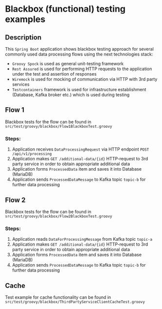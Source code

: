 # Blackbox (functional) testing examples


## Description

This ```Spring Boot``` application shows blackbox testing approach for several commonly used data processing flows using the next technologies stack:
- ```Groovy Spock``` is used as general unit-testing framework
- ```Rest Assured``` is used for performing HTTP requests to the application under the test and assertion of responses
- ```Wiremock``` is used for mocking of communication via HTTP with 3rd party services
- ```Testcontainers``` framework is used for infrastructure establishment (Database, Kafka broker etc.) which is used during testing



## Flow 1

Blackbox tests for the flow can be found in ```src/test/groovy/blackbox/Flow1BlackboxTest.groovy```

### Steps:
1. Application receives ```DataProcessingRequest``` via HTTP endpoint ```POST /api/v1/processing```
2. Application makes ```GET /additional-data/{id}``` HTTP-request to 3rd party service in order to obtain appropriate additional data
3. Application forms ```ProcessedData``` item and saves it into Database (MariaDB)
4. Application sends ```ProcessedDataMessage``` to Kafka topic ```topic-b``` for further data processing



## Flow 2

Blackbox tests for the flow can be found in ```src/test/groovy/blackbox/Flow2BlackboxTest.groovy```

### Steps:
1. Application reads ```DataForProcessingMessage``` from Kafka topic ```topic-a```
2. Application makes ```GET /additional-data/{id}``` HTTP-request to 3rd party service in order to obtain appropriate additional data
3. Application forms ```ProcessedData``` item and saves it into Database (MariaDB)
4. Application sends ```ProcessedDataMessage``` to Kafka topic ```topic-b``` for further data processing



## Cache

Test example for cache functionality can be found in ```src/test/groovy/blackbox/ThirdPartyServiceClientCacheTest.groovy```